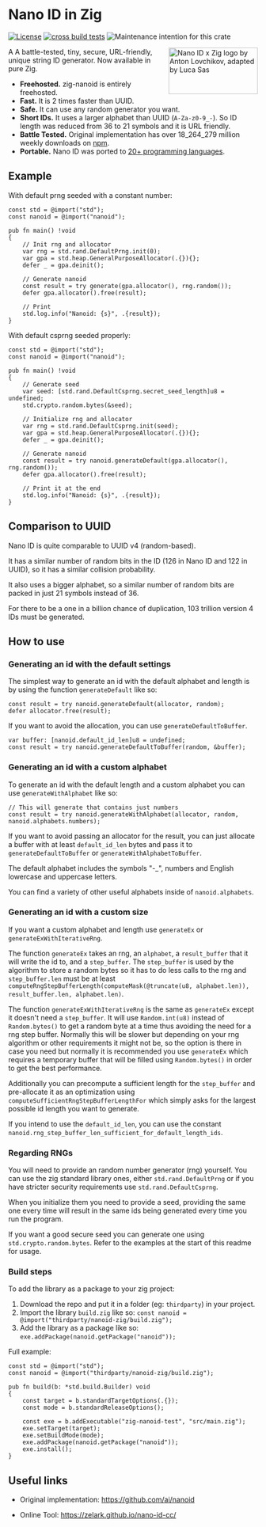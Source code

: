 # Nano ID in Zig

[![License](https://img.shields.io/badge/license-MIT%20License-blue.svg)](https://github.com/SasLuca/nanoid-zig/master/LICENSE)
[![cross build tests](https://github.com/SasLuca/zig-nanoid/actions/workflows/cross-build.yml/badge.svg)](https://github.com/SasLuca/zig-nanoid/actions/workflows/cross-build.yml)
![Maintenance intention for this crate](https://img.shields.io/badge/maintenance-actively--developed-brightgreen.svg)

<img src="https://raw.githubusercontent.com/SasLuca/zig-nanoid/main/logo.svg" align="right" alt="Nano ID x Zig logo by Anton Lovchikov, adapted by Luca Sas" width="180" height="94">

A A battle-tested, tiny, secure, URL-friendly, unique string ID generator. Now available in pure Zig.

* **Freehosted.** zig-nanoid is entirely freehosted.
* **Fast.** It is 2 times faster than UUID.
* **Safe.** It can use any random generator you want.
* **Short IDs.** It uses a larger alphabet than UUID (`A-Za-z0-9_-`). So ID length was reduced from 36 to 21 symbols and it is URL friendly.
* **Battle Tested.** Original implementation has over 18_264_279 million weekly downloads on [npm](https://www.npmjs.com/package/nanoid).
* **Portable.** Nano ID was ported to [20+ programming languages](https://github.com/ai/nanoid#other-programming-languages).

## Example

With default prng seeded with a constant number:
```zig
const std = @import("std");
const nanoid = @import("nanoid");

pub fn main() !void
{
    // Init rng and allocator
    var rng = std.rand.DefaultPrng.init(0);
    var gpa = std.heap.GeneralPurposeAllocator(.{}){};
    defer _ = gpa.deinit();
    
    // Generate nanoid
    const result = try generate(gpa.allocator(), rng.random());
    defer gpa.allocator().free(result);
    
    // Print
    std.log.info("Nanoid: {s}", .{result});
}
```

With default csprng seeded properly:
```zig
const std = @import("std");
const nanoid = @import("nanoid");

pub fn main() !void
{   
    // Generate seed
    var seed: [std.rand.DefaultCsprng.secret_seed_length]u8 = undefined;
    std.crypto.random.bytes(&seed);

    // Initialize rng and allocator
    var rng = std.rand.DefaultCsprng.init(seed); 
    var gpa = std.heap.GeneralPurposeAllocator(.{}){};
    defer _ = gpa.deinit();
    
    // Generate nanoid
    const result = try nanoid.generateDefault(gpa.allocator(), rng.random());
    defer gpa.allocator().free(result);

    // Print it at the end
    std.log.info("Nanoid: {s}", .{result});
}
```

## Comparison to UUID

Nano ID is quite comparable to UUID v4 (random-based).

It has a similar number of random bits in the ID (126 in Nano ID and 122 in UUID), so it has a similar collision probability.

It also uses a bigger alphabet, so a similar number of random bits are packed in just 21 symbols instead of 36.

For there to be a one in a billion chance of duplication, 103 trillion version 4 IDs must be generated.

## How to use

### Generating an id with the default settings

The simplest way to generate an id with the default alphabet and length is by using the function `generateDefault` like so:

```zig
const result = try nanoid.generateDefault(allocator, random);
defer allocator.free(result);
```

If you want to avoid the allocation, you can use `generateDefaultToBuffer`.

```zig
var buffer: [nanoid.default_id_len]u8 = undefined;
const result = try nanoid.generateDefaultToBuffer(random, &buffer);
```

### Generating an id with a custom alphabet

To generate an id with the default length and a custom alphabet you can use `generateWithAlphabet` like so:

```zig
// This will generate that contains just numbers
const result = try nanoid.generateWithAlphabet(allocator, random, nanoid.alphabets.numbers);
```

If you want to avoid passing an allocator for the result, you can just allocate a buffer with at least `default_id_len` bytes and pass it 
to `generateDefaultToBuffer` or `generateWithAlphabetToBuffer`. 

The default alphabet includes the symbols "-_", numbers and English lowercase and uppercase letters.

You can find a variety of other useful alphabets inside of `nanoid.alphabets`.

### Generating an id with a custom size

If you want a custom alphabet and length use `generateEx` or `generateExWithIterativeRng`.

The function `generateEx` takes an rng, an `alphabet`, a `result_buffer` that it will write the id to, and a `step_buffer`.
The `step_buffer` is used by the algorithm to store a random bytes so it has to do less calls to the rng and `step_buffer.len` must be at 
least `computeRngStepBufferLength(computeMask(@truncate(u8, alphabet.len)), result_buffer.len, alphabet.len)`.

The function `generateExWithIterativeRng` is the same as `generateEx` except it doesn't need a `step_buffer`. It will use `Random.int(u8)` 
instead of `Random.bytes()` to get a random byte at a time thus avoiding the need for a rng step buffer. Normally this will be slower but 
depending on your rng algorithm or other requirements it might not be, so the option is there in case you need but normally it is 
recommended you use `generateEx` which requires a temporary buffer that will be filled using `Random.bytes()` in order to get the best
performance.

Additionally you can precompute a sufficient length for the `step_buffer` and pre-allocate it as an optimization using 
`computeSufficientRngStepBufferLengthFor` which simply asks for the largest possible id length you want to generate.

If you intend to use the `default_id_len`, you can use the constant `nanoid.rng_step_buffer_len_sufficient_for_default_length_ids`.

### Regarding RNGs

You will need to provide an random number generator (rng) yourself. You can use the zig standard library ones, either `std.rand.DefaultPrng`
or if you have stricter security requirements use `std.rand.DefaultCsprng`.

When you initialize them you need to provide a seed, providing the same one every time will result in the same ids being generated every 
time you run the program.

If you want a good secure seed you can generate one using `std.crypto.random.bytes`. Refer to the examples at the start of this readme for 
usage.

### Build steps

To add the library as a package to your zig project:
1. Download the repo and put it in a folder (eg: `thirdparty`) in your project.
2. Import the library `build.zig` like so: `const nanoid = @import("thirdparty/nanoid-zig/build.zig");`
3. Add the library as a package like so: `exe.addPackage(nanoid.getPackage("nanoid"));`

Full example:
```zig
const std = @import("std");
const nanoid = @import("thirdparty/nanoid-zig/build.zig");

pub fn build(b: *std.build.Builder) void 
{
    const target = b.standardTargetOptions(.{});
    const mode = b.standardReleaseOptions();

    const exe = b.addExecutable("zig-nanoid-test", "src/main.zig");
    exe.setTarget(target);
    exe.setBuildMode(mode);
    exe.addPackage(nanoid.getPackage("nanoid"));
    exe.install();
}
```

## Useful links

- Original implementation: https://github.com/ai/nanoid

- Online Tool: https://zelark.github.io/nano-id-cc/
